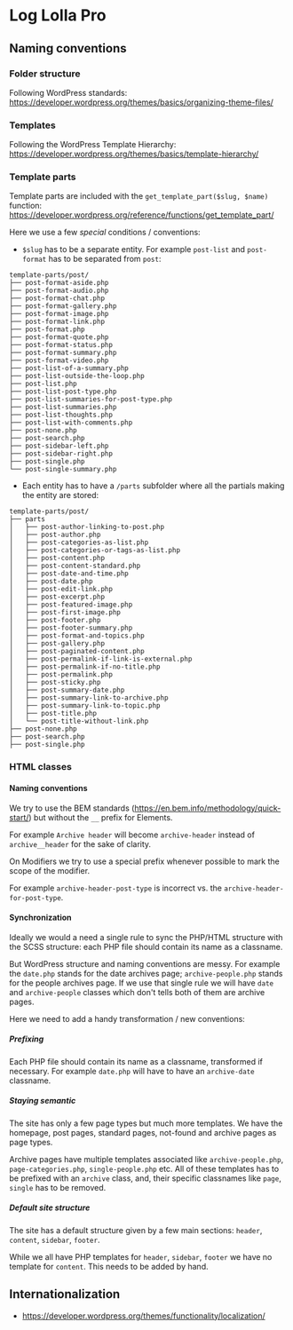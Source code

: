 # Log Lolla Pro

## Naming conventions

### Folder structure

Following WordPress standards: https://developer.wordpress.org/themes/basics/organizing-theme-files/

### Templates

Following the WordPress Template Hierarchy: https://developer.wordpress.org/themes/basics/template-hierarchy/

### Template parts

Template parts are included with the `get_template_part($slug, $name)` function: https://developer.wordpress.org/reference/functions/get_template_part/

Here we use a few *special* conditions / conventions:

* `$slug` has to be a separate entity. For example `post-list` and `post-format` has to be separated from `post`:

```
template-parts/post/
├── post-format-aside.php
├── post-format-audio.php
├── post-format-chat.php
├── post-format-gallery.php
├── post-format-image.php
├── post-format-link.php
├── post-format.php
├── post-format-quote.php
├── post-format-status.php
├── post-format-summary.php
├── post-format-video.php
├── post-list-of-a-summary.php
├── post-list-outside-the-loop.php
├── post-list.php
├── post-list-post-type.php
├── post-list-summaries-for-post-type.php
├── post-list-summaries.php
├── post-list-thoughts.php
├── post-list-with-comments.php
├── post-none.php
├── post-search.php
├── post-sidebar-left.php
├── post-sidebar-right.php
├── post-single.php
└── post-single-summary.php
```

* Each entity has to have a `/parts` subfolder where all the partials making the entity are stored:

```
template-parts/post/
├── parts
│   ├── post-author-linking-to-post.php
│   ├── post-author.php
│   ├── post-categories-as-list.php
│   ├── post-categories-or-tags-as-list.php
│   ├── post-content.php
│   ├── post-content-standard.php
│   ├── post-date-and-time.php
│   ├── post-date.php
│   ├── post-edit-link.php
│   ├── post-excerpt.php
│   ├── post-featured-image.php
│   ├── post-first-image.php
│   ├── post-footer.php
│   ├── post-footer-summary.php
│   ├── post-format-and-topics.php
│   ├── post-gallery.php
│   ├── post-paginated-content.php
│   ├── post-permalink-if-link-is-external.php
│   ├── post-permalink-if-no-title.php
│   ├── post-permalink.php
│   ├── post-sticky.php
│   ├── post-summary-date.php
│   ├── post-summary-link-to-archive.php
│   ├── post-summary-link-to-topic.php
│   ├── post-title.php
│   └── post-title-without-link.php
├── post-none.php
├── post-search.php
├── post-single.php
```

### HTML classes

#### Naming conventions

We try to use the BEM standards (https://en.bem.info/methodology/quick-start/) but without the `__` prefix for Elements.

For example `Archive header` will become `archive-header` instead of `archive__header` for the sake of clarity.

On Modifiers we try to use a special prefix whenever possible to mark the scope of the modifier.

For example `archive-header-post-type` is incorrect vs. the `archive-header-for-post-type`.

#### Synchronization

Ideally we would a need a single rule to sync the PHP/HTML structure with the SCSS structure: each PHP file should contain its name as a classname.

But WordPress structure and naming conventions are messy. For example the `date.php` stands for the date archives page; `archive-people.php` stands for the people archives page. If we use that single rule we will have `date` and `archive-people` classes which don't tells both of them are archive pages.

Here we need to add a handy transformation / new conventions:

##### Prefixing

Each PHP file should contain its name as a classname, transformed if necessary. For example `date.php` will have to have an `archive-date` classname.

##### Staying semantic

The site has only a few page types but much more templates. We have the homepage, post pages, standard pages, not-found and archive pages as page types.  

Archive pages have multiple templates associated like `archive-people.php`, `page-categories.php`, `single-people.php` etc. All of these templates has to be prefixed with an `archive` class, and, their specific classnames like `page`, `single` has to be removed.


##### Default site structure 

The site has a default structure given by a few main sections: `header`, `content`, `sidebar`, `footer`.

While we all have PHP templates for `header`, `sidebar`, `footer` we have no template for `content`. This needs to be added by hand.


## Internationalization

- https://developer.wordpress.org/themes/functionality/localization/
